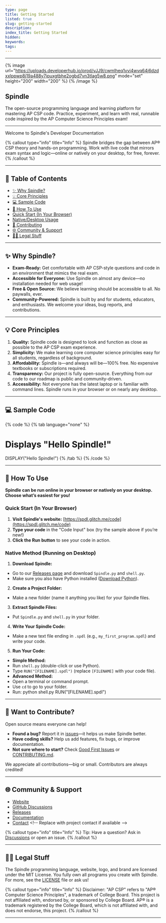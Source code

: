 ```yaml
---
type: page
title: Getting Started
listed: true
slug: getting-started
description: 
index_title: Getting Started
hidden: 
keywords: 
tags: 
---
```


---

{% image url="https://uploads.developerhub.io/prod/vJJ9/cwmlheq1vvi4wvq64j6dzdxxlppwp8j19a488y7ipuxgtbhe2ogbd7vn3tlag5w8.png" mode="set" height="200" width="200" %}
{% /image %}

## Spindle 

The open-source programming language and learning platform for mastering AP CSP code. Practice, experiment, and learn with real, runnable code inspired by the AP Computer Science Principles exam! 

---

Welcome to Spindle's Developer Documentation

{% callout type="info" title="Info" %}
Spindle bridges the gap between AP® CSP theory and hands-on programming. Work with live code that mirrors exam syntax and logic—online or natively on your desktop, for free, forever.
{% /callout %}

---

## 🚀 Table of Contents

- [✨ Why Spindle?](#-why-spindle)
- [💡 Core Principles](#-core-principles)
- [💻 Sample Code](#-sample-code)
- [🔨 How To Use](#-how-to-use)
- [Quick Start (In Your Browser)](#quick-start-in-your-browser)
- [Native/Desktop Usage](#nativemethod-running-on-desktop)
- [🚂 Contributing](#-want-to-contribute)
- [🌐 Community & Support](#-community--support)
- [🧑‍⚖️ Legal Stuff](#-legal-stuff)

---

## ✨ Why Spindle?

- **Exam-Ready:** Get comfortable with AP CSP-style questions and code in an environment that mimics the real exam.
- **Accessible for Everyone:** Use Spindle on almost any device—no installation needed for web usage!
- **Free & Open Source:** We believe learning should be accessible to all. No paywalls, ever.
- **Community-Powered:** Spindle is built by and for students, educators, and enthusiasts. We welcome your ideas, bug reports, and contributions.

---

## 💡 Core Principles

1. **Quality:** Spindle code is designed to look and function as close as possible to the AP CSP exam experience.
2. **Simplicity:** We make learning core computer science principles easy for all students, regardless of background.
3. **Affordability:** Spindle is—and always will be—100% free. No expensive textbooks or subscriptions required.
4. **Transparency:** Our project is fully open-source. Everything from our code to our roadmap is public and community-driven.
5. **Accessibility:** Not everyone has the latest laptop or is familiar with command lines. Spindle runs in your browser or on nearly any desktop.

---

## 💻 Sample Code

{% code %}
{% tab language="none" %}
# Displays "Hello Spindle!"
DISPLAY("Hello Spindle!")
{% /tab %}
{% /code %}

---

## 🔨 How To Use

**Spindle can be run online in your browser or natively on your desktop. Choose what’s easiest for you!**

### Quick Start (In Your Browser)

1. **Visit Spindle's website:** [https://spdl.glitch.me/code](https://spdl.glitch.me/code)
2. **Type your code** in the "Code Input" box (try the sample above if you’re new!)
3. **Click the Run button** to see your code in action.

### Native Method (Running on Desktop)

1. **Download Spindle:**

- Go to our [Releases page](https://github.com/matthewl580/Spindle/releases) and download `Spindle.py` and `shell.py`.
- Make sure you also have Python installed ([Download Python](https://www.python.org/downloads/)).

2. **Create a Project Folder:**

- Make a new folder (name it anything you like) for your Spindle files.

3. **Extract Spindle Files:**

- Put `Spindle.py` and `shell.py` in your folder.

4. **Write Your Spindle Code:**

- Make a new text file ending in `.spdl` (e.g., `my_first_program.spdl`) and write your code.

5. **Run Your Code:**

- **Simple Method:**
- Run `shell.py` (double-click or use Python).
- Type `RUN("[FILENAME].spdl")` (replace `[FILENAME]` with your code file).
- **Advanced Method:**
- Open a terminal or command prompt.
- Use `cd` to go to your folder.
- Run:
    python shell.py RUN("[FILENAME].spdl")

---

## 🚂 Want to Contribute?

Open source means everyone can help!

- **Found a bug?** Report it in [issues](https://github.com/matthewl580/Spindle/issues)—it helps us make Spindle better.
- **Have coding skills?** Help us add features, fix bugs, or improve documentation.
- **Not sure where to start?** Check [Good First Issues](https://github.com/matthewl580/Spindle/labels/good%20first%20issue) or [CONTRIBUTING.md](https://github.com/matthewl580/Spindle/blob/main/CONTRIBUTING.md).

We appreciate all contributions—big or small. Contributors are always credited!

---

## 🌐 Community & Support

- [Website](https://spdl.netlify.app/)
- [GitHub Discussions](https://github.com/matthewl580/Spindle/discussions)
- [Releases](https://github.com/matthewl580/Spindle/releases)
- [Documentation](https://github.com/matthewl580/Spindle/wiki)
- [Contact](mailto:your-email@example.com) &lt;!-- Replace with project contact if available --&gt;

{% callout type="info" title="Info" %}
Tip: Have a question? Ask in [Discussions](https://github.com/matthewl580/Spindle/discussions) or open an issue.
{% /callout %}

---

## 🧑‍⚖️ Legal Stuff

The Spindle programming language, website, logo, and brand are licensed under the MIT License.
You fully own all programs you create with Spindle. For more, see the [LICENSE](./LICENSE) file or ask us!

{% callout type="info" title="Info" %}
Disclaimer:
"AP CSP" refers to "AP® Computer Science Principles", a trademark of College Board. This project is not affiliated with, endorsed by, or sponsored by College Board.
AP® is a trademark registered by the College Board, which is not affiliated with, and does not endorse, this project.
{% /callout %}

---